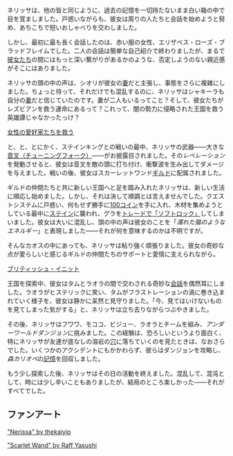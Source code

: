 <!-- title: ネリッサ・ジュリエット・レイヴンクロフト -->
<!-- status: 生存 -->

ネリッサは、他の皆と同じように、過去の記憶を一切持たないまま白い箱の中で目を覚ましました。戸惑いながらも、彼女は周りの人たちと会話を始めようと努め、あちこちで短いおしゃべりを交わしました。

しかし、最初に最も長く会話したのは、赤い服の女性、エリザベス・ローズ・ブラッドフレイムでした。二人の会話は簡単な自己紹介で終わりましたが、まるで[彼女たち](https://www.youtube.com/live/PJSd7DYlGNo?si=l3socXPAD6ViAdz6&t=1654)の間にはもっと深い繋がりがあるかのような、否定しようのない親近感がそこにはありました。

ネリッサの頭の中の声は、シオリが彼女の[妻](https://www.youtube.com/live/PJSd7DYlGNo?si=IrdKxeAeyiIGTRo&t=2831)だと主張し、事態をさらに複雑にしました。ちょっと待って、それだけでも混乱するのに、ネリッサはシャキーラも自分の[妻](https://www.youtube.com/live/PJSd7DYlGNo?si=OQzUggV5b5qEPR-&t=2858)だと信じていたのです。妻が二人もいるってこと？そして、彼女たちがレズビアンを救う運命にあるって？これって、闇の勢力に侵略された王国を救う英雄譚じゃなかったっけ？

[女性の愛好家たちを救う](#embed:https://www.youtube.com/live/PJSd7DYlGNo?si=mFVLccqol1nRAhOa&t=2883)

と、と、とにかく、ステインキングとの戦いの最中、ネリッサの武器――大きな[音叉（チューニングフォーク）](https://www.youtube.com/live/PJSd7DYlGNo?si=YUlEKwX4-40_5Ozy&t=3378)――がお披露目されました。その*レベレーション*を発動させると、彼女は音叉を敵の頭に打ち付け、衝撃波を生み出してダメージを与えました。戦いの後、彼女はスカーレットワンド[ギルド](https://www.youtube.com/live/PJSd7DYlGNo?si=bBVH8rYcn0cL0hzO&t=3533)に配属されました。

ギルドの仲間たちと共に新しい王国へと足を踏み入れたネリッサは、新しい生活に順応し始めました。しかし、それは決して順調とは言えませんでした。クエストシステムに戸惑い、何もせず勝手に[100コイン](https://www.youtube.com/live/PJSd7DYlGNo?si=Y5p-IBZHw__yD9o1&t=4842)を手に入れ、木材を集めようとしている最中に[ステイン](https://www.youtube.com/live/PJSd7DYlGNo?si=ee1ikNmeMoYdUCkA&t=5226)に襲われ、グラを[トレードで「ソフトロック」](https://www.youtube.com/live/PJSd7DYlGNo?si=cGT81Dci8yieBCmn&t=5619)してしまいました。彼女は大いに混乱し、頭の中の声は彼女のことを「_濡れた猫のようなエネルギー_」と表現しました――それが何を意味するのかは不明ですが。

そんなカオスの中にあっても、ネリッサは粘り強く頑張りました。彼女の奇妙な点が愛らしいと感じるギルドの仲間たちのサポートと愛情に支えられながら。

[ブリティッシュ・イニット](#embed:https://www.youtube.com/live/PJSd7DYlGNo?t=6344)

王国を探索中、彼女はタムとラオラの間で交わされる奇妙な[会話](https://www.youtube.com/live/DDwNcYCtAXw?si=HEyqQCWXDnTaUrnB&t=474)を偶然耳にしました。ラオラがヒステリックに笑い、タムがフラストレーションの渦に巻き込まれていく様子を、彼女は静かに呆然と見守りました。「今、見てはいけないものを見てしまった気がする」と、ネリッサは立ち去りながらつぶやきました。

その後、ネリッサはフワワ、モココ、ビジュー、ラオラとチームを組み、*アンダーワールドダンジョン*に挑みました。この経験は、恐ろしいというより面白く、特にネリッサが友達が底なしの溶岩の[穴](https://www.youtube.com/live/DDwNcYCtAXw?si=mGSwx70XvMtulrqg&t=3511)に落ちていくのを見たときは、なおさらでした。いくつかのアクシデントにもかかわらず、彼らはダンジョンを攻略し、*森カリオペ*の[記憶](https://www.youtube.com/live/DDwNcYCtAXw?si=ceD6NIenRuYSxQYk&t=5176)を回収しました。

もう少し探索した後、ネリッサはその日の活動を終えました。混乱して、混沌として、時には少し辛いこともありましたが、結局のところ楽しかった――それがすべてでした。

## ファンアート

["Nerissa" by thekaiyip](https://x.com/thekaiyip/status/1903164554022097168)

["Scarlet Wand" by Raff Yasushi](https://x.com/raffanda_/status/1833432464448229657)

<!-- cecilia, fauna, shiori, gura -->
